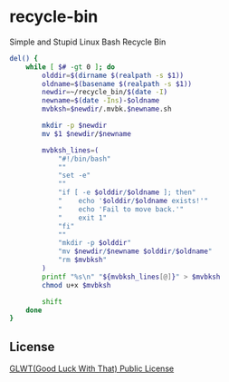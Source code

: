 # recycle-bin
Simple and Stupid Linux Bash Recycle Bin

```bash
del() {
    while [ $# -gt 0 ]; do
        olddir=$(dirname $(realpath -s $1))
        oldname=$(basename $(realpath -s $1))
        newdir=~/recycle_bin/$(date -I)
        newname=$(date -Ins)-$oldname
        mvbksh=$newdir/.mvbk.$newname.sh

        mkdir -p $newdir
        mv $1 $newdir/$newname

        mvbksh_lines=(
            "#!/bin/bash"
            ""
            "set -e"
            ""
            "if [ -e $olddir/$oldname ]; then"
            "    echo '$olddir/$oldname exists!'"
            "    echo 'Fail to move back.'"
            "    exit 1"
            "fi"
            ""
            "mkdir -p $olddir"
            "mv $newdir/$newname $olddir/$oldname"
            "rm $mvbksh"
        )
        printf "%s\n" "${mvbksh_lines[@]}" > $mvbksh
        chmod u+x $mvbksh

        shift
    done
}
```

## License

[GLWT(Good Luck With That) Public License](https://github.com/GasinAn/recycle-bin/blob/main/LICENSE)
